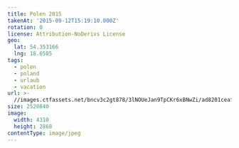 ```yaml
---
title: Polen 2015
takenAt: '2015-09-12T15:19:10.000Z'
rotation: 0
license: Attribution-NoDerivs License
geo:
  lat: 54.353166
  lng: 18.6585
tags:
  - polen
  - poland
  - urlaub
  - vacation
url: >-
  //images.ctfassets.net/bncv3c2gt878/3lNOUeJan9TpCKr6xBNwZi/ad8201ceaf5253ec7af739404aaccade/polen-2015_25328989783_o
size: 2520840
image:
  width: 4310
  height: 2868
contentType: image/jpeg
---
```


